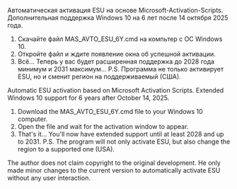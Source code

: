 Автоматическая активация ESU на основе Microsoft-Activation-Scripts. Дополнительная поддержка Windows 10 на 6 лет после 14 октября 2025 года.
1. Скачайте файл MAS_AVTO_ESU_6Y.cmd на компьтер с ОС Windows 10.
2. Откройте файл и ждите появление окна об успешной активации.
3. Всё... Теперь у вас будет расширенная поддержка до 2028 года минимум и 2031 максимум... 
P.S. Программа не только активирует ESU, но и сменит регион на поддерживаемый (США).

Automatic ESU activation based on Microsoft Activation Scripts. Extended Windows 10 support for 6 years after October 14, 2025.
1. Download the MAS_AVTO_ESU_6Y.cmd file to your Windows 10 computer.
2. Open the file and wait for the activation window to appear.
3. That's it... You'll now have extended support until at least 2028 and up to 2031.
P.S. The program will not only activate ESU, but also change the region to a supported one (USA).

The author does not claim copyright to the original development. He only made minor changes to the current version to automatically activate ESU without any user interaction.

